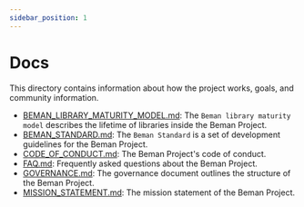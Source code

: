 ```yaml
---
sidebar_position: 1
---
```


# Docs

<!--
SPDX-License-Identifier: Apache-2.0 WITH LLVM-exception
-->

This directory contains information about how the project works, goals, and community information.

- [BEMAN_LIBRARY_MATURITY_MODEL.md](./BEMAN_LIBRARY_MATURITY_MODEL.md): The `Beman library maturity model` describes the lifetime of libraries inside the Beman Project.
- [BEMAN_STANDARD.md](./BEMAN_STANDARD.md): The `Beman Standard` is a set of development guidelines for the Beman Project.
- [CODE_OF_CONDUCT.md](./CODE_OF_CONDUCT.md): The Beman Project's code of conduct.
- [FAQ.md](./FAQ.md): Frequently asked questions about the Beman Project.
- [GOVERNANCE.md](./GOVERNANCE.md): The governance document outlines the structure of the Beman Project.
- [MISSION_STATEMENT.md](./MISSION_STATEMENT.md): The mission statement of the Beman Project.
